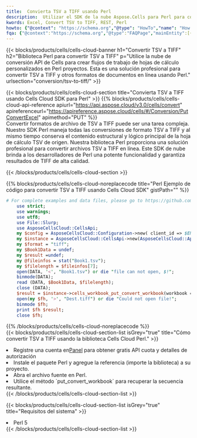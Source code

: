 ```yaml
---
title:  Convierta TSV a TIFF usando Perl
description:  Utilizar el SDK de la nube Aspose.Cells para Perl para convertir un archivo de formato TSV a un archivo de formato TIFF.
kwords: Excel, Convert TSV to TIFF, REST, Perl
howto: {"@context": "https://schema.org","@type": "HowTo","name": "How to convert TSV to TIFF using the Cells Cloud Perl library.","description": "How to convert TSV to TIFF using the Cells Cloud Perl library.","image": {"@type": "ImageObject"},"url": "/perl/conversion/tsv-to-tiff/","step": [{ "@type": "HowToStep","name": "How to convert TSV to TIFF using the Cells Cloud Perl library. step 1", "image": {"@type": "ImageObject",},"url": "/perl/conversion/tsv-to-tiff/","text": "Register an account at <a href='https://dashboard.aspose.cloud/'>Dashboard</a> to get free API quota & authorization details",},{ "@type": "HowToStep","name": "How to convert TSV to TIFF using the Cells Cloud Perl library. step 1", "image": {"@type": "ImageObject",},"url": "/perl/conversion/tsv-to-tiff/","text": "Install Perl package and add the reference (import the library) to your project.",},{ "@type": "HowToStep","name": "How to convert TSV to TIFF using the Cells Cloud Perl library. step 1", "image": {"@type": "ImageObject",},"url": "/perl/conversion/tsv-to-tiff/","text": "Open the source file in Perl.",},{ "@type": "HowToStep","name": "How to convert TSV to TIFF using the Cells Cloud Perl library. step 1", "image": {"@type": "ImageObject",},"url": "/perl/conversion/tsv-to-tiff/","text": "Use the `put_convert_workbook` method to retrieve the resulting stream.",}, ],"supply": {"@type": "HowToSupply","name": "document"},"tool": [{"@type": "HowToTool","name": "VIM, Visual Studio Code, Eclipse"},{"@type": "HowToTool","name": "Aspose Cells"}],"totalTime": "PT6M"}
fqa: {"@context":"https://schema.org","@type":"FAQPage","mainEntity":[{"@type":"Question","name":"Why convert file formats in C# using REST API?","acceptedAnswer":{"@type":"Answer","text":"Documents are encoded in many ways, and some files may be incompatible with the software you use. To open and read such files, just convert them to appropriate file formats.<br/><ol><li>Install .NET SDK and add the reference (import the library) to your project.</li><li>Open the source file in C# using REST API.</li><li>Call the PutConvertWorkbookRequest() method, passing an output filename with required extension.</li><li>Get the result of conversion as a separate file.</li></ol>"}},{"@type":"Question","name":"What file formats can I convert with your C# library?","acceptedAnswer":{"@type":"Answer","text":"We support a variety of file formats for conversion using .NET library, including XLSX, Excel, xls , PDF, CSV, HTML, Markdown, XML, PNG, JPG, TIFF, Json, TXT and many more."}},{"@type":"Question","name":"What is the maximum allowed file size for conversion using this .NET library?","acceptedAnswer":{"@type":"Answer","text":"There are no file size limits for format conversions using .NET library."}}]}
---
```

{{< blocks/products/cells/cells-cloud-banner h1="Convertir TSV a TIFF" h2="Biblioteca Perl para convertir TSV a TIFF" p="Utilice la nube de conversión API de Cells para crear flujos de trabajo de hojas de cálculo personalizados en Perl proyectos. Esta es una solución profesional para convertir TSV a TIFF y otros formatos de documentos en línea usando Perl." urlsection="conversion/tsv-to-tiff/" >}}

{{< blocks/products/cells/cells-cloud-section title="Convierta TSV a TIFF usando Cells Cloud SDK para Perl" >}}
{{% blocks/products/cells/cells-cloud-api-reference apiurl="https://api.aspose.cloud/v3.0/cells/convert" apireferenceurl="https://apireference.aspose.cloud/cells/#/Conversion/PutConvertExcel" apimethod="PUT" %}}
<br/>
Convertir formatos de archivo de TSV a TIFF puede ser una tarea compleja. Nuestro SDK Perl maneja todas las conversiones de formato TSV a TIFF y al mismo tiempo conserva el contenido estructural y lógico principal de la hoja de cálculo TSV de origen. Nuestra biblioteca Perl proporciona una solución profesional para convertir archivos TSV a TIFF en línea. Este SDK de nube brinda a los desarrolladores de Perl una potente funcionalidad y garantiza resultados de TIFF de alta calidad.

{{< /blocks/products/cells/cells-cloud-section >}}

{{% blocks/products/cells/cells-cloud-noreplacecode title="Perl Ejemplo de código para convertir TSV a TIFF usando Cells Cloud SDK" gistPath="" %}}
 
```perl
# For complete examples and data files, please go to https://github.com/aspose-cells-cloud/aspose-cells-cloud-perl/
    use strict;
    use warnings;
    use utf8; 
    use File::Slurp;
    use AsposeCellsCloud::CellsApi;
    my $config = AsposeCellsCloud::Configuration->new( client_id => $ENV{'ProductClientId'}, client_secret => $ENV{'ProductClientSecret'});
    my $instance = AsposeCellsCloud::CellsApi->new(AsposeCellsCloud::ApiClient->new( $config));
    my $format = "tiff";
    my $Book1Data = undef;
    my $result =undef;
    my @fileinfos = stat("Book1.tsv");
    my $filelength = $fileinfos[7];
    open(DATA, '<', "Book1.tsv") or die "file can not open, $!";
    binmode(DATA);
    read (DATA, $Book1Data, $filelength);
    close (DATA); 
    $result = $instance->cells_workbook_put_convert_workbook(workbook => $Book1Data, format => $format);
    open(my $fh, '>', "Dest.tiff") or die "Could not open file!";
    binmode $fh;
    print $fh $result;
    close $fh;
```
 
{{% /blocks/products/cells/cells-cloud-noreplacecode %}}
<br/>
{{< blocks/products/cells/cells-cloud-section-list isGrey="true" title="Cómo convertir TSV a TIFF usando la biblioteca Cells Cloud Perl." >}}
<li> Registre una cuenta en<a href="https://dashboard.aspose.cloud/">Panel</a> para obtener gratis API cuota y detalles de autorización</li>
<li>Instale el paquete Perl y agregue la referencia (importe la biblioteca) a su proyecto.</li>
<li>Abra el archivo fuente en Perl.</li>
<li>Utilice el método `put_convert_workbook` para recuperar la secuencia resultante.</li>
{{< /blocks/products/cells/cells-cloud-section-list >}}

{{< blocks/products/cells/cells-cloud-section-list isGrey="true" title="Requisitos del sistema" >}}
<li>Perl 5</li>
{{< /blocks/products/cells/cells-cloud-section-list >}}

